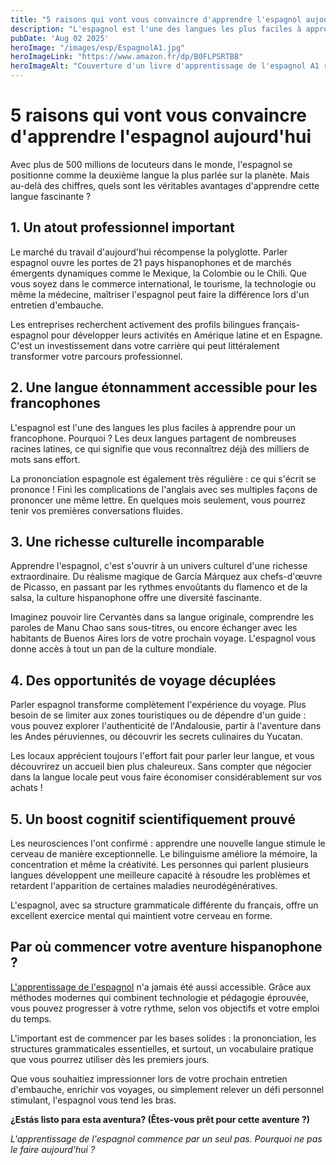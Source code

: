 ```yaml
---
title: "5 raisons qui vont vous convaincre d'apprendre l'espagnol aujourd'hui"
description: "L'espagnol est l'une des langues les plus faciles à apprendre pour un francophone : les deux langues partagent de nombreuses racines latines, ce qui signifie que vous reconnaîtrez déjà des milliers de mots sans effort."
pubDate: 'Aug 02 2025'
heroImage: "/images/esp/EspagnolA1.jpg"
heroImageLink: "https://www.amazon.fr/dp/B0FLPSRTBB"
heroImageAlt: "Couverture d'un livre d'apprentissage de l'espagnol A1 représentant une danseuse de Flamenco."
---
```


# 5 raisons qui vont vous convaincre d'apprendre l'espagnol aujourd'hui

Avec plus de 500 millions de locuteurs dans le monde, l'espagnol se positionne comme la deuxième langue la plus parlée sur la planète. Mais au-delà des chiffres, quels sont les véritables avantages d'apprendre cette langue fascinante ?

## 1. Un atout professionnel important

Le marché du travail d'aujourd'hui récompense la polyglotte. Parler espagnol ouvre les portes de 21 pays hispanophones et de marchés émergents dynamiques comme le Mexique, la Colombie ou le Chili. Que vous soyez dans le commerce international, le tourisme, la technologie ou même la médecine, maîtriser l'espagnol peut faire la différence lors d'un entretien d'embauche.

Les entreprises recherchent activement des profils bilingues français-espagnol pour développer leurs activités en Amérique latine et en Espagne. C'est un investissement dans votre carrière qui peut littéralement transformer votre parcours professionnel.

## 2. Une langue étonnamment accessible pour les francophones

L'espagnol est l'une des langues les plus faciles à apprendre pour un francophone. Pourquoi ? Les deux langues partagent de nombreuses racines latines, ce qui signifie que vous reconnaîtrez déjà des milliers de mots sans effort.

La prononciation espagnole est également très régulière : ce qui s'écrit se prononce ! Fini les complications de l'anglais avec ses multiples façons de prononcer une même lettre. En quelques mois seulement, vous pourrez tenir vos premières conversations fluides.

## 3. Une richesse culturelle incomparable

Apprendre l'espagnol, c'est s'ouvrir à un univers culturel d'une richesse extraordinaire. Du réalisme magique de García Márquez aux chefs-d'œuvre de Picasso, en passant par les rythmes envoûtants du flamenco et de la salsa, la culture hispanophone offre une diversité fascinante.

Imaginez pouvoir lire Cervantès dans sa langue originale, comprendre les paroles de Manu Chao sans sous-titres, ou encore échanger avec les habitants de Buenos Aires lors de votre prochain voyage. L'espagnol vous donne accès à tout un pan de la culture mondiale.

## 4. Des opportunités de voyage décuplées

Parler espagnol transforme complètement l'expérience du voyage. Plus besoin de se limiter aux zones touristiques ou de dépendre d'un guide : vous pouvez explorer l'authenticité de l'Andalousie, partir à l'aventure dans les Andes péruviennes, ou découvrir les secrets culinaires du Yucatan.

Les locaux apprécient toujours l'effort fait pour parler leur langue, et vous découvrirez un accueil bien plus chaleureux. Sans compter que négocier dans la langue locale peut vous faire économiser considérablement sur vos achats !

## 5. Un boost cognitif scientifiquement prouvé

Les neurosciences l'ont confirmé : apprendre une nouvelle langue stimule le cerveau de manière exceptionnelle. Le bilinguisme améliore la mémoire, la concentration et même la créativité. Les personnes qui parlent plusieurs langues développent une meilleure capacité à résoudre les problèmes et retardent l'apparition de certaines maladies neurodégénératives.

L'espagnol, avec sa structure grammaticale différente du français, offre un excellent exercice mental qui maintient votre cerveau en forme.

## Par où commencer votre aventure hispanophone ?

[L'apprentissage de l'espagnol](/blog/espagnol_a1) n'a jamais été aussi accessible. Grâce aux méthodes modernes qui combinent technologie et pédagogie éprouvée, vous pouvez progresser à votre rythme, selon vos objectifs et votre emploi du temps.

L'important est de commencer par les bases solides : la prononciation, les structures grammaticales essentielles, et surtout, un vocabulaire pratique que vous pourrez utiliser dès les premiers jours.

Que vous souhaitiez impressionner lors de votre prochain entretien d'embauche, enrichir vos voyages, ou simplement relever un défi personnel stimulant, l'espagnol vous tend les bras. 

**¿Estás listo para esta aventura? (Êtes-vous prêt pour cette aventure ?)**

*L'apprentissage de l'espagnol commence par un seul pas. Pourquoi ne pas le faire aujourd'hui ?*